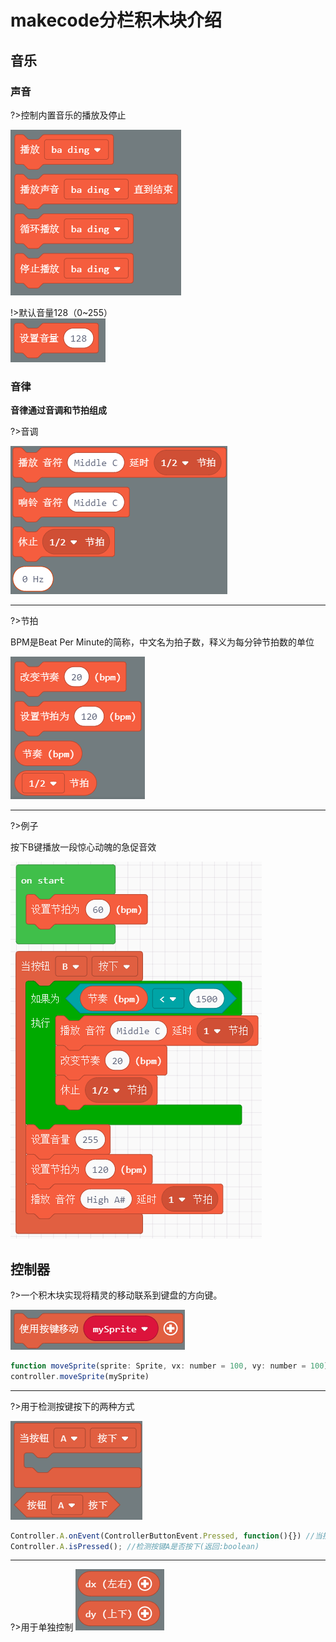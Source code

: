 # makecode分栏积木块介绍  

## 音乐  

### 声音  

?>控制内置音乐的播放及停止

![](image/block_1_1.png ':no-zoom')  

!>默认音量128（0~255）  
![](image/block_1_0.png ':no-zoom') 

### 音律  

**音律通过音调和节拍组成**

?>音调  

![](image/block_1_2.png ':no-zoom')    

---
?>节拍   

BPM是Beat Per Minute的简称，中文名为拍子数，释义为每分钟节拍数的单位  

![](image/block_1_3.png ':no-zoom')   

---
?>例子

按下B键播放一段惊心动魄的急促音效

![](image/block_1_4.png ':no-zoom')   


## 控制器  

?>一个积木块实现将精灵的移动联系到键盘的方向键。

![](image/block_2_0.png ':no-zoom') 

```javascript
function moveSprite(sprite: Sprite, vx: number = 100, vy: number = 100);//方法
controller.moveSprite(mySprite)

```

---
?>用于检测按键按下的两种方式  

![](image/block_2_1.png ':no-zoom') 

```javascript
Controller.A.onEvent(ControllerButtonEvent.Pressed, function(){}) //当按键A按下的事件
Controller.A.isPressed(); //检测按键A是否按下(返回:boolean)
```  
---  
?>用于单独控制
![](image/block_2_2.png ':no-zoom')   

```javascript  

```



